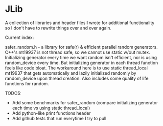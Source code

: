 # JLib
A collection of libraries and header files I wrote for additional functionality so I don't have to rewrite things over and over again.


Current index:

safer_random.h - a library for safe(r) & efficient parallel random generators. C++'s mt19937 is not thread safe, so we cannot use static w/out mutex. Initializing generator every time we want random isn't efficient, nor is using random_device every time. But initializing generator in each thread function feels like code bloat. The workaround here is to use static thread_local mt19937 that gets automatically and lazily initialized randomly by random_device upon thread creation. Also includes some quality of life functions for random.



TODOS:
* Add some benchmarks for safer_random (compare initializing generator each time vs using static thread_local)
* Add python-like print functions header
* Add github tests that run everytime I try to pull





